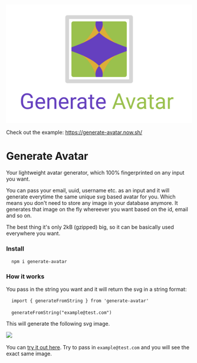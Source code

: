 ![](logo.png)

Check out the example: https://generate-avatar.now.sh/

# Generate Avatar

Your lightweight avatar generator, which 100% fingerprinted on any input you want.

You can pass your email, uuid, username etc. as an input and it will generate everytime the same unique svg based avatar for you.
Which means you don't need to store any image in your database anymore.
It generates that image on the fly whereever you want based on the id, email and so on.

The best thing it's only 2kB (gzipped) big, so it can be basically used everywhere you want.

### Install

```
  npm i generate-avatar
```

### How it works

You pass in the string you want and it will return the svg in a string format:

```
  import { generateFromString } from 'generate-avatar'

  generateFromString("example@test.com")
```

This will generate the following svg image.

![](.png)

You can [try it out here](https://generate-avatar.now.sh/). Try to pass in `example@test.com` and you will see the exact same image.
